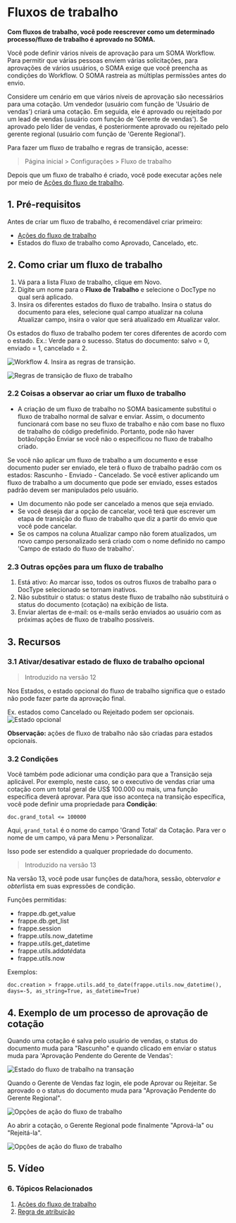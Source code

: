# Fluxos de trabalho


**Com fluxos de trabalho, você pode reescrever como um determinado processo/fluxo de trabalho é aprovado no SOMA.**


Você pode definir vários níveis de aprovação para um SOMA Workflow. Para permitir que várias pessoas enviem várias solicitações, para aprovações de vários usuários, o SOMA exige que você preencha as condições do Workflow.
O SOMA rastreia as múltiplas permissões antes do envio.


Considere um cenário em que vários níveis de aprovação são necessários para uma cotação. Um vendedor (usuário com função de 'Usuário de vendas') criará uma cotação. Em seguida, ele é aprovado ou rejeitado por um lead de vendas (usuário com função de 'Gerente de vendas'). Se aprovado pelo líder de vendas, é posteriormente aprovado ou rejeitado pelo gerente regional (usuário com função de 'Gerente Regional').


Para fazer um fluxo de trabalho e regras de transição, acesse:



> 
> Página inicial > Configurações > Fluxo de trabalho
> 
> 
> 


Depois que um fluxo de trabalho é criado, você pode executar ações nele por meio de [Ações do fluxo de trabalho](/docs/pt/setting-up/workflow-actions).


## 1. Pré-requisitos


Antes de criar um fluxo de trabalho, é recomendável criar primeiro:


* [Ações do fluxo de trabalho](/docs/pt/setting-up/workflow-actions)
* Estados do fluxo de trabalho como Aprovado, Cancelado, etc.


## 2. Como criar um fluxo de trabalho


1. Vá para a lista Fluxo de trabalho, clique em Novo.
2. Digite um nome para o **Fluxo de Trabalho** e selecione o DocType no qual será aplicado.
3. Insira os diferentes estados do fluxo de trabalho. Insira o status do documento para eles, selecione qual campo atualizar na coluna Atualizar campo, insira o valor que será atualizado em Atualizar valor.


Os estados do fluxo de trabalho podem ter cores diferentes de acordo com o estado. Ex.: Verde para o sucesso. Status do documento: salvo = 0, enviado = 1, cancelado = 2.


![Workflow](/files/workflow.png)
4. Insira as regras de transição.


![Regras de transição de fluxo de trabalho](/files/workflow-transition-rules.png)


### 2.2 Coisas a observar ao criar um fluxo de trabalho


* A criação de um fluxo de trabalho no SOMA basicamente substitui o fluxo de trabalho normal de salvar e enviar. Assim, o documento funcionará com base no seu fluxo de trabalho e não com base no fluxo de trabalho do código predefinido. Portanto, pode não haver botão/opção Enviar se você não o especificou no fluxo de trabalho criado.


Se você não aplicar um fluxo de trabalho a um documento e esse documento puder ser enviado, ele terá o fluxo de trabalho padrão com os estados: Rascunho - Enviado - Cancelado. Se você estiver aplicando um fluxo de trabalho a um documento que pode ser enviado, esses estados padrão devem ser manipulados pelo usuário.
* Um documento não pode ser cancelado a menos que seja enviado.
* Se você deseja dar a opção de cancelar, você terá que escrever um
etapa de transição do fluxo de trabalho que diz a partir do envio que você pode cancelar.
* Se os campos na coluna Atualizar campo não forem atualizados, um novo campo personalizado será criado com o nome definido no campo 'Campo de estado do fluxo de trabalho'.


### 2.3 Outras opções para um fluxo de trabalho


1. Está ativo: Ao marcar isso, todos os outros fluxos de trabalho para o DocType selecionado se tornam inativos.
2. Não substituir o status: o status deste fluxo de trabalho não substituirá o status do documento (cotação) na exibição de lista.
3. Enviar alertas de e-mail: os e-mails serão enviados ao usuário com as próximas ações de fluxo de trabalho possíveis.


## 3. Recursos


### 3.1 Ativar/desativar estado de fluxo de trabalho opcional



> 
> Introduzido na versão 12
> 
> 
> 


Nos Estados, o estado opcional do fluxo de trabalho significa que o estado não pode fazer parte da aprovação final.


Ex. estados como Cancelado ou Rejeitado podem ser opcionais.
![Estado opcional](/files/workflow-optional-state.png)


**Observação:** ações de fluxo de trabalho não são criadas para estados opcionais.


### 3.2 Condições


Você também pode adicionar uma condição para que a Transição seja aplicável. Por exemplo, neste caso, se o executivo de vendas criar uma cotação com um total geral de US$ 100.000 ou mais, uma função específica deverá aprovar. Para que isso aconteça na transição específica, você pode definir uma propriedade para **Condição**:



```
doc.grand_total <= 100000

```

Aqui, `grand_total` é o nome do campo 'Grand Total' da Cotação. Para ver o nome de um campo, vá para Menu > Personalizar.


Isso pode ser estendido a qualquer propriedade do documento.



> 
> Introduzido na versão 13
> 
> 
> 


Na versão 13, você pode usar funções de data/hora, sessão, obter*valor e obter*lista em suas expressões de condição.


Funções permitidas:


* frappe.db.get\_value
* frappe.db.get\_list
* frappe.session
* frappe.utils.now\_datetime
* frappe.utils.get\_datetime
* frappe.utils.add*até*data
* frappe.utils.now


Exemplos:



```
doc.creation > frappe.utils.add_to_date(frappe.utils.now_datetime(), days=-5, as_string=True, as_datetime=True)

```

## 4. Exemplo de um processo de aprovação de cotação


Quando uma cotação é salva pelo usuário de vendas, o status do documento muda para "Rascunho" e quando clicado em enviar o status muda para 'Aprovação Pendente do Gerente de Vendas':


![Estado do fluxo de trabalho na transação](/files/workflow-status-in-transaction.png)


Quando o Gerente de Vendas faz login, ele pode Aprovar ou Rejeitar. Se aprovado o
o status do documento muda para "Aprovação Pendente do Gerente Regional".


![Opções de ação do fluxo de trabalho](/files/workflow-action-options.png)


Ao abrir a cotação, o Gerente Regional pode finalmente "Aprová-la" ou "Rejeitá-la".


![Opções de ação do fluxo de trabalho](/files/workflow-action-options-2.png)


## 5. Vídeo








### 6. Tópicos Relacionados


1. [Ações do fluxo de trabalho](/docs/pt/setting-up/workflow-actions)
2. [Regra de atribuição](/docs/pt/automation/assignment-rule)
